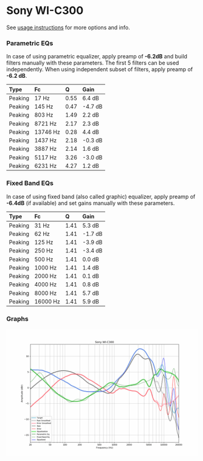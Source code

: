 # Sony WI-C300
See [usage instructions](https://github.com/jaakkopasanen/AutoEq#usage) for more options and info.

### Parametric EQs
In case of using parametric equalizer, apply preamp of **-6.2dB** and build filters manually
with these parameters. The first 5 filters can be used independently.
When using independent subset of filters, apply preamp of **-6.2 dB**.

| Type    | Fc       |    Q | Gain    |
|:--------|:---------|:-----|:--------|
| Peaking | 17 Hz    | 0.55 | 6.4 dB  |
| Peaking | 145 Hz   | 0.47 | -4.7 dB |
| Peaking | 803 Hz   | 1.49 | 2.2 dB  |
| Peaking | 8721 Hz  | 2.17 | 2.3 dB  |
| Peaking | 13746 Hz | 0.28 | 4.4 dB  |
| Peaking | 1437 Hz  | 2.18 | -0.3 dB |
| Peaking | 3887 Hz  | 2.14 | 1.6 dB  |
| Peaking | 5117 Hz  | 3.26 | -3.0 dB |
| Peaking | 6231 Hz  | 4.27 | 1.2 dB  |

### Fixed Band EQs
In case of using fixed band (also called graphic) equalizer, apply preamp of **-6.4dB**
(if available) and set gains manually with these parameters.

| Type    | Fc       |    Q | Gain    |
|:--------|:---------|:-----|:--------|
| Peaking | 31 Hz    | 1.41 | 5.3 dB  |
| Peaking | 62 Hz    | 1.41 | -1.7 dB |
| Peaking | 125 Hz   | 1.41 | -3.9 dB |
| Peaking | 250 Hz   | 1.41 | -3.4 dB |
| Peaking | 500 Hz   | 1.41 | 0.0 dB  |
| Peaking | 1000 Hz  | 1.41 | 1.4 dB  |
| Peaking | 2000 Hz  | 1.41 | 0.1 dB  |
| Peaking | 4000 Hz  | 1.41 | 0.8 dB  |
| Peaking | 8000 Hz  | 1.41 | 5.7 dB  |
| Peaking | 16000 Hz | 1.41 | 5.9 dB  |

### Graphs
![](./Sony%20WI-C300.png)